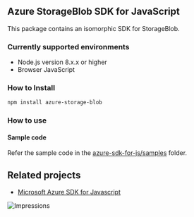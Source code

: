 ## Azure StorageBlob SDK for JavaScript

This package contains an isomorphic SDK for StorageBlob.

### Currently supported environments

- Node.js version 8.x.x or higher
- Browser JavaScript

### How to Install

```bash
npm install azure-storage-blob
```

### How to use

#### Sample code

Refer the sample code in the [azure-sdk-for-js/samples](https://github.com/Azure/azure-sdk-for-js/tree/master/samples) folder.

## Related projects

- [Microsoft Azure SDK for Javascript](https://github.com/Azure/azure-sdk-for-js)


![Impressions](https://azure-sdk-impressions.azurewebsites.net/api/impressions/azure-sdk-for-js%2Fsdk%2Fcdn%2Farm-cdn%2FREADME.png)